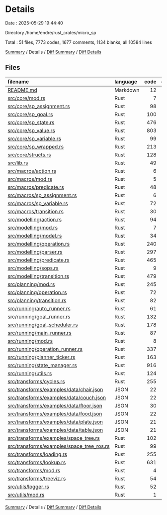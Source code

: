 # Details

Date : 2025-05-29 19:44:40

Directory /home/endre/rust_crates/micro_sp

Total : 51 files,  7773 codes, 1677 comments, 1134 blanks, all 10584 lines

[Summary](results.md) / Details / [Diff Summary](diff.md) / [Diff Details](diff-details.md)

## Files
| filename | language | code | comment | blank | total |
| :--- | :--- | ---: | ---: | ---: | ---: |
| [README.md](/README.md) | Markdown | 12 | 0 | 3 | 15 |
| [src/core/mod.rs](/src/core/mod.rs) | Rust | 7 | 0 | 1 | 8 |
| [src/core/sp\_assignment.rs](/src/core/sp_assignment.rs) | Rust | 98 | 6 | 18 | 122 |
| [src/core/sp\_goal.rs](/src/core/sp_goal.rs) | Rust | 100 | 2 | 11 | 113 |
| [src/core/sp\_state.rs](/src/core/sp_state.rs) | Rust | 476 | 20 | 54 | 550 |
| [src/core/sp\_value.rs](/src/core/sp_value.rs) | Rust | 803 | 10 | 105 | 918 |
| [src/core/sp\_variable.rs](/src/core/sp_variable.rs) | Rust | 99 | 46 | 20 | 165 |
| [src/core/sp\_wrapped.rs](/src/core/sp_wrapped.rs) | Rust | 213 | 4 | 21 | 238 |
| [src/core/structs.rs](/src/core/structs.rs) | Rust | 128 | 4 | 18 | 150 |
| [src/lib.rs](/src/lib.rs) | Rust | 49 | 1 | 8 | 58 |
| [src/macros/action.rs](/src/macros/action.rs) | Rust | 6 | 0 | 1 | 7 |
| [src/macros/mod.rs](/src/macros/mod.rs) | Rust | 5 | 0 | 1 | 6 |
| [src/macros/predicate.rs](/src/macros/predicate.rs) | Rust | 48 | 0 | 5 | 53 |
| [src/macros/sp\_assignment.rs](/src/macros/sp_assignment.rs) | Rust | 6 | 0 | 1 | 7 |
| [src/macros/sp\_variable.rs](/src/macros/sp_variable.rs) | Rust | 72 | 9 | 7 | 88 |
| [src/macros/transition.rs](/src/macros/transition.rs) | Rust | 30 | 0 | 2 | 32 |
| [src/modelling/action.rs](/src/modelling/action.rs) | Rust | 94 | 2 | 15 | 111 |
| [src/modelling/mod.rs](/src/modelling/mod.rs) | Rust | 7 | 0 | 0 | 7 |
| [src/modelling/model.rs](/src/modelling/model.rs) | Rust | 34 | 30 | 4 | 68 |
| [src/modelling/operation.rs](/src/modelling/operation.rs) | Rust | 240 | 20 | 21 | 281 |
| [src/modelling/parser.rs](/src/modelling/parser.rs) | Rust | 297 | 6 | 34 | 337 |
| [src/modelling/predicate.rs](/src/modelling/predicate.rs) | Rust | 465 | 10 | 34 | 509 |
| [src/modelling/sops.rs](/src/modelling/sops.rs) | Rust | 9 | 70 | 7 | 86 |
| [src/modelling/transition.rs](/src/modelling/transition.rs) | Rust | 479 | 314 | 76 | 869 |
| [src/planning/mod.rs](/src/planning/mod.rs) | Rust | 245 | 1 | 14 | 260 |
| [src/planning/operation.rs](/src/planning/operation.rs) | Rust | 72 | 1 | 3 | 76 |
| [src/planning/transition.rs](/src/planning/transition.rs) | Rust | 82 | 2 | 4 | 88 |
| [src/running/auto\_runner.rs](/src/running/auto_runner.rs) | Rust | 61 | 3 | 10 | 74 |
| [src/running/goal\_runner.rs](/src/running/goal_runner.rs) | Rust | 132 | 47 | 32 | 211 |
| [src/running/goal\_scheduler.rs](/src/running/goal_scheduler.rs) | Rust | 178 | 375 | 50 | 603 |
| [src/running/main\_runner.rs](/src/running/main_runner.rs) | Rust | 87 | 44 | 27 | 158 |
| [src/running/mod.rs](/src/running/mod.rs) | Rust | 8 | 1 | 0 | 9 |
| [src/running/operation\_runner.rs](/src/running/operation_runner.rs) | Rust | 337 | 207 | 67 | 611 |
| [src/running/planner\_ticker.rs](/src/running/planner_ticker.rs) | Rust | 163 | 10 | 15 | 188 |
| [src/running/state\_manager.rs](/src/running/state_manager.rs) | Rust | 916 | 53 | 136 | 1,105 |
| [src/running/utils.rs](/src/running/utils.rs) | Rust | 124 | 34 | 18 | 176 |
| [src/transforms/cycles.rs](/src/transforms/cycles.rs) | Rust | 255 | 52 | 50 | 357 |
| [src/transforms/examples/data/chair.json](/src/transforms/examples/data/chair.json) | JSON | 22 | 0 | 0 | 22 |
| [src/transforms/examples/data/couch.json](/src/transforms/examples/data/couch.json) | JSON | 22 | 0 | 0 | 22 |
| [src/transforms/examples/data/floor.json](/src/transforms/examples/data/floor.json) | JSON | 30 | 0 | 0 | 30 |
| [src/transforms/examples/data/food.json](/src/transforms/examples/data/food.json) | JSON | 22 | 0 | 0 | 22 |
| [src/transforms/examples/data/plate.json](/src/transforms/examples/data/plate.json) | JSON | 21 | 0 | 0 | 21 |
| [src/transforms/examples/data/table.json](/src/transforms/examples/data/table.json) | JSON | 21 | 0 | 0 | 21 |
| [src/transforms/examples/space\_tree.rs](/src/transforms/examples/space_tree.rs) | Rust | 102 | 2 | 44 | 148 |
| [src/transforms/examples/space\_tree\_ros.rs](/src/transforms/examples/space_tree_ros.rs) | Rust | 99 | 27 | 54 | 180 |
| [src/transforms/loading.rs](/src/transforms/loading.rs) | Rust | 255 | 54 | 31 | 340 |
| [src/transforms/lookup.rs](/src/transforms/lookup.rs) | Rust | 631 | 32 | 75 | 738 |
| [src/transforms/mod.rs](/src/transforms/mod.rs) | Rust | 4 | 0 | 0 | 4 |
| [src/transforms/treeviz.rs](/src/transforms/treeviz.rs) | Rust | 54 | 175 | 32 | 261 |
| [src/utils/logger.rs](/src/utils/logger.rs) | Rust | 52 | 3 | 5 | 60 |
| [src/utils/mod.rs](/src/utils/mod.rs) | Rust | 1 | 0 | 0 | 1 |

[Summary](results.md) / Details / [Diff Summary](diff.md) / [Diff Details](diff-details.md)